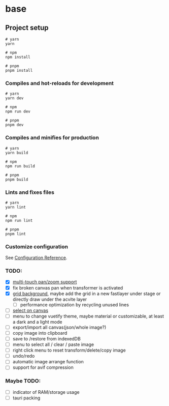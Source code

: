 # base

## Project setup

```
# yarn
yarn

# npm
npm install

# pnpm
pnpm install
```

### Compiles and hot-reloads for development

```
# yarn
yarn dev

# npm
npm run dev

# pnpm
pnpm dev
```

### Compiles and minifies for production

```
# yarn
yarn build

# npm
npm run build

# pnpm
pnpm build
```

### Lints and fixes files

```
# yarn
yarn lint

# npm
npm run lint

# pnpm
pnpm lint
```

### Customize configuration

See [Configuration Reference](https://vitejs.dev/config/).

### TODO:

- [x] [multi-touch pan/zoom support](https://konvajs.org/docs/sandbox/Multi-touch_Scale_Stage.html)
- [x] fix broken canvas pan when transformer is activated
- [x] [grid background](https://konvajs.org/docs/sandbox/Multi-touch_Scale_Stage.html), maybe add the grid in a new fastlayer under stage or directly draw under the acvite layer
    - [ ] performance optimization by recycling unused lines
- [ ] [select on canvas](https://konvajs.org/docs/select_and_transform/Basic_demo.html)
- [ ] menu to change vuetify theme, maybe material or customizable, at least a dark and a light mode
- [ ] export/import all canvas(json/whole image?)
- [ ] copy image into clipboard
- [ ] save to /restore from indexedDB
- [ ] menu to select all / clear / paste image
- [ ] right click menu to reset transform/delete/copy image
- [ ] undo/redo
- [ ] automatic image arrange function
- [ ] support for avif compression

### Maybe TODO:
- [ ] indicator of RAM/storage usage
- [ ] tauri packing